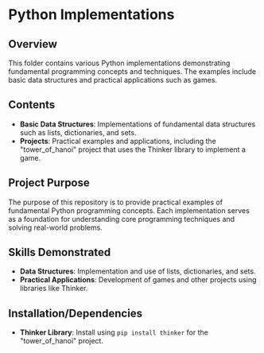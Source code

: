 # Python Implementations

## Overview
This folder contains various Python implementations demonstrating fundamental programming concepts and techniques.
The examples include basic data structures and practical applications such as games.

## Contents
- **Basic Data Structures**: Implementations of fundamental data structures such as lists, dictionaries, and sets.
- **Projects**: Practical examples and applications, including the "tower_of_hanoi" project that uses the Thinker library to implement a game.

## Project Purpose
The purpose of this repository is to provide practical examples of fundamental Python programming concepts. Each implementation serves as a foundation for understanding core programming techniques and solving real-world problems.

## Skills Demonstrated
- **Data Structures**: Implementation and use of lists, dictionaries, and sets.
- **Practical Applications**: Development of games and other projects using libraries like Thinker.

## Installation/Dependencies
- **Thinker Library**: Install using `pip install thinker` for the "tower_of_hanoi" project.
